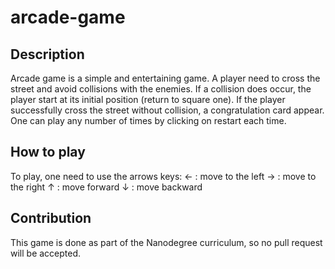 arcade-game
===============================

## Description
Arcade game is a simple and entertaining game. A player need to cross the street and avoid collisions with the enemies. If a collision does occur, the player start at its initial position (return to square one). If the player successfully cross the street without collision, a congratulation card appear. One can play any number of times by clicking on restart each time.

## How to play
To play, one need to use the arrows keys:
← : move to the left
→ : move to the right
↑ : move forward
↓ : move backward

## Contribution
This game is done as part of the Nanodegree curriculum, so no pull request will be accepted.